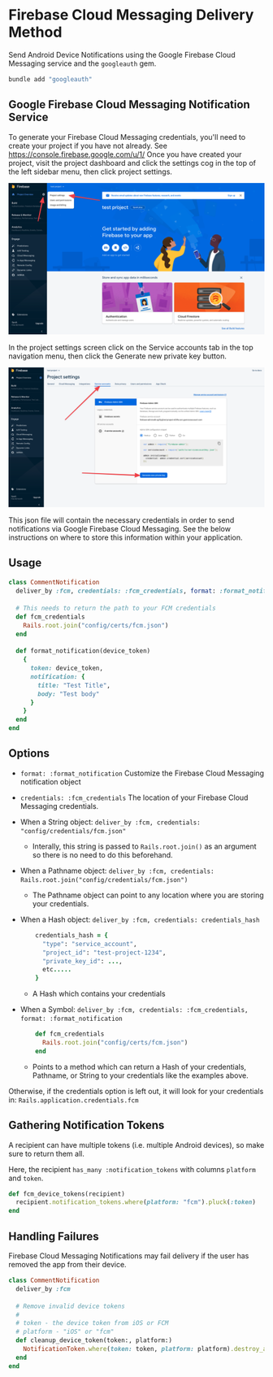 # Firebase Cloud Messaging Delivery Method

Send Android Device Notifications using the Google Firebase Cloud Messaging service and the `googleauth` gem.

```bash
bundle add "googleauth"
```

## Google Firebase Cloud Messaging Notification Service

To generate your Firebase Cloud Messaging credentials, you'll need to create your project if you have not already. See https://console.firebase.google.com/u/1/
Once you have created your project, visit the project dashboard and click the settings cog in the top of the left sidebar menu, then click project settings.

![Firebase Console](../images/fcm-project-settings.png)

In the project settings screen click on the Service accounts tab in the top navigation menu, then click the Generate new private key button.

![Service accounts](../images/fcm-credentials-json.png)

This json file will contain the necessary credentials in order to send notifications via Google Firebase Cloud Messaging.
See the below instructions on where to store this information within your application.

## Usage

```ruby
class CommentNotification
  deliver_by :fcm, credentials: :fcm_credentials, format: :format_notification

  # This needs to return the path to your FCM credentials
  def fcm_credentials
    Rails.root.join("config/certs/fcm.json")
  end

  def format_notification(device_token)
    {
      token: device_token,
      notification: {
        title: "Test Title",
        body: "Test body"
      }
    }
  end
end
```

## Options

* `format: :format_notification`
  Customize the Firebase Cloud Messaging notification object

* `credentials: :fcm_credentials`
The location of your Firebase Cloud Messaging credentials.
- When a String object: `deliver_by :fcm, credentials: "config/credentials/fcm.json"`
  * Interally, this string is passed to `Rails.root.join()` as an argument so there is no need to do this beforehand.
- When a Pathname object: `deliver_by :fcm, credentials: Rails.root.join("config/credentials/fcm.json")`
   * The Pathname object can point to any location where you are storing your credentials.
- When a Hash object: `deliver_by :fcm, credentials: credentials_hash`
    ```ruby
        credentials_hash = {
          "type": "service_account",
          "project_id": "test-project-1234",
          "private_key_id": ...,
          etc.....
        }
    ```

  * A Hash which contains your credentials
- When a Symbol: `deliver_by :fcm, credentials: :fcm_credentials, format: :format_notification`
    ```ruby
        def fcm_credentials
          Rails.root.join("config/certs/fcm.json")
        end
    ```

  * Points to a method which can return a Hash of your credentials, Pathname, or String to your credentials like the examples above.

Otherwise, if the credentials option is left out, it will look for your credentials in: `Rails.application.credentials.fcm`

## Gathering Notification Tokens

A recipient can have multiple tokens (i.e. multiple Android devices), so make sure to return them all.

Here, the recipient `has_many :notification_tokens` with columns `platform` and `token`.

```ruby
def fcm_device_tokens(recipient)
  recipient.notification_tokens.where(platform: "fcm").pluck(:token)
end
```

## Handling Failures

Firebase Cloud Messaging Notifications may fail delivery if the user has removed the app from their device.

```ruby
class CommentNotification
  deliver_by :fcm

  # Remove invalid device tokens
  #
  # token - the device token from iOS or FCM
  # platform - "iOS" or "fcm"
  def cleanup_device_token(token:, platform:)
    NotificationToken.where(token: token, platform: platform).destroy_all
  end
end
```
